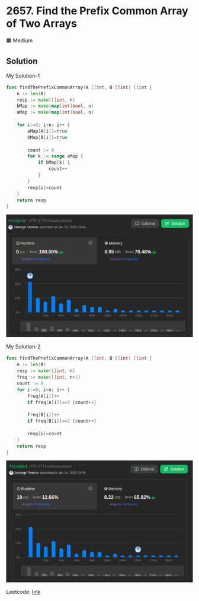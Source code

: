 # 2657. Find the Prefix Common Array of Two Arrays

🟧 Medium

## Solution

My Solution-1

```go
func findThePrefixCommonArray(A []int, B []int) []int {
    n := len(A)
    resp := make([]int, n)
    bMap := make(map[int]bool, n)
    aMap := make(map[int]bool, n)

    for i:=0; i<n; i++ {
        aMap[A[i]]=true
        bMap[B[i]]=true

        count := 0
        for k := range aMap {
            if bMap[k] {
                count++
            }
        }
        resp[i]=count
    }
    return resp
}
```

![result](2657-1.png)

My Solution-2

```go
func findThePrefixCommonArray(A []int, B []int) []int {
    n := len(A)
    resp := make([]int, n)
    freq := make([]int, n+1)
    count := 0
    for i:=0; i<n; i++ {
        freq[A[i]]++
        if freq[A[i]]==2 {count++}

        freq[B[i]]++
        if freq[B[i]]==2 {count++}

        resp[i]=count
    }
    return resp
}
```

![result](2657-2.png)

Leetcode: [link](https://leetcode.com/problems/find-the-prefix-common-array-of-two-arrays/description/)
